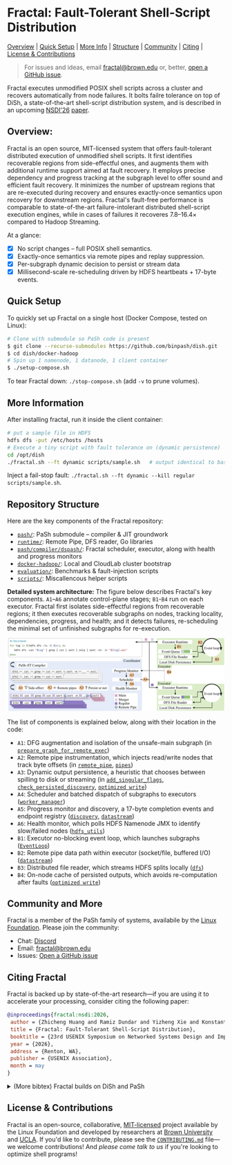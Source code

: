 # Fractal: Fault-Tolerant Shell-Script Distribution
[Overview](#overview) | [Quick Setup](#quick-setup) | [More Info](#more-information) | [Structure](#repository-structure) | [Community](#community-and-more) | [Citing](#citing-fractal) | [License & Contributions](#license-and-contributing)

> For issues and ideas, email [fractal@brown.edu](mailto:fractal@brown.edu) or, better, [open a GitHub issue](https://github.com/binpash/fractal/issues/new/choose).
>

Fractal executes unmodified POSIX shell scripts across a cluster and recovers automatically from node failures.
It bolts failre tolerance on top of DiSh, a state-of-the-art shell-script distribution system, and is described in an upcoming [NSDI'26](https://www.usenix.org/conference/nsdi26) [paper](#citing-fractal).

## Overview:

Fractal is an open source, MIT-licensed system that offers fault-tolerant distributed execution of unmodified shell scripts. 
It first identifies recoverable regions from side-effectful ones, and augments them with additional runtime support aimed at fault recovery.
It employs precise dependency and progress tracking at the subgraph level to offer sound and efficient fault recovery.
It minimizes the number of upstream regions that are re-executed during recovery and ensures exactly-once semantics upon recovery for downstream regions. 
Fractal's fault-free performance is comparable to state-of-the-art failure-intolerant distributed shell-script execution engines, while in cases of failures it recoveres 7.8–16.4× compared to Hadoop Streaming.

At a glance:
- [x] No script changes – full POSIX shell semantics.  
- [x] Exactly-once semantics via remote pipes and replay suppression.  
- [x] Per-subgraph dynamic decision to persist or stream data
- [x] Millisecond-scale re-scheduling driven by HDFS heartbeats + 17-byte events.

## Quick Setup
To quickly set up Fractal on a single host (Docker Compose, tested on Linux):

```bash
# Clone with submodule so PaSh code is present
$ git clone --recurse-submodules https://github.com/binpash/dish.git
$ cd dish/docker-hadoop
# Spin up 1 namenode, 1 datanode, 1 client container
$ ./setup-compose.sh
```

To tear Fractal down: `./stop-compose.sh` (add `-v` to prune volumes).

## More Information

After installing fractal, run it inside the client container:

```bash
# put a sample file in HDFS
hdfs dfs -put /etc/hosts /hosts
# Execute a tiny script with fault tolerance on (dynamic persistence)
cd /opt/dish
./fractal.sh --ft dynamic scripts/sample.sh   # output identical to bash
```
Inject a fail-stop fault: `./fractal.sh --ft dynamic --kill regular scripts/sample.sh`.


## Repository Structure

Here are the key components of the Fractal repository:

* [`pash/`](pash/): PaSh submodule – compiler & JIT groundwork
* [`runtime/`](runtime/): Remote Pipe, DFS reader, Go libraries
* [`pash/compiler/dspash/`](pash/compiler/dspash/): Fractal scheduler, executor, along with health and progress monitors
* [`docker-hadoop/`](docker-hadoop/): Local and CloudLab cluster bootstrap
* [`evaluation/`](evaluation/): Benchmarks & fault-injection scripts
* [`scripts/`](scripts/): Miscallencous helper scripts

**Detailed system architecture:** The figure below describes Fractal's key components. `A1`–`A6` annotate control-plane stages; `B1`-`B4` run on each executor. Fractal first isolates side-effectful regions from recoverable regions; it then executes recoverable subgraphs on nodes, tracking locality, dependencies, progress, and health; and it detects failures, re-scheduling the minimal set of unfinished subgraphs for re-execution.

![Fractal architecture](ae-data/tech-outline.png)

The list of components is explained below, along with their location in the code:
* `A1`: DFG augmentation and isolation of the unsafe-main subgraph (in [`prepare_graph_for_remote_exec`](pash/compiler/dspash/ir_helper.py))
* `A2`: Remote pipe instrumentation, which injects read/write nodes that track byte offsets (in [`remote_pipe`](/pash/compiler/definitions/ir/nodes/remote_pipe.py), [`pipes`](./runtime/pipe/))
* `A3`: Dynamic output persistence, a heuristic that chooses between spilling to disk or streaming (in [`add_singular_flags`](./pash/compiler/dspash/ir_helper.py), [`check_persisted_discovery`](./pash/compiler/dspash/worker_manager.py), [`optimized write`](runtime/pipe/datastream/datastream.go))
* `A4`: Scheduler and batched dispatch of subgraphs to executors ([`worker_manager`](pash/compiler/dspash/worker_manager.py))
* `A5`: Progress monitor and discovery, a 17-byte completion events and endpoint registry ([`discovery`](runtime/pipe/discovery/), [`datastream`](runtime/pipe/datastream/datastream.go))
* `A6`: Health monitor, which polls HDFS Namenode JMX to identify slow/failed nodes ([`hdfs_utils`](pash/compiler/dspash/hdfs_utils.py))
* `B1`: Executor no-blocking event loop, which launches subgraphs ([`EventLoop`](pash/compiler/dspash/worker.py))
* `B2`: Remote pipe data path within executor (socket/file, buffered I/O) ([`datastream`](runtime/pipe/datastream/datastream.go))
* `B3`: Distributed file reader, which streams HDFS splits locally ([`dfs`](runtime/dfs/))
* `B4`: On-node cache of persisted outputs, which avoids re-computation after faults ([`optimized write`](runtime/pipe/datastream/datastream.go))

## Community and More

Fractal is a member of the PaSh family of systems, availabile by the [Linux Foundation](). Please join the community:

* Chat: [Discord](http://join.binpa.sh/) 
* Email: [fractal@brown.edu](mailto:fractal@brown.edu) 
* Issues: [Open a GitHub issue](https://github.com/binpash/fractal/issues/new/choose)

## Citing Fractal

Fractal is backed up by state-of-the-art research—if you are using it to accelerate your processing, consider citing the following paper:

```bibtex
@inproceedings{fractal:nsdi:2026,
 author = {Zhicheng Huang and Ramiz Dundar and Yizheng Xie and Konstantinos Kallas and Nikos Vasilakis},
 title = {Fractal: Fault-Tolerant Shell-Script Distribution},
 booktitle = {23rd USENIX Symposium on Networked Systems Design and Implementation (NSDI 26)},
 year = {2026},
 address = {Renton, WA},
 publisher = {USENIX Association},
 month = may
}
```

<details><summary>(More bibtex) Fractal builds on DiSh and PaSh</summary>

The DiSh paper, from NSDI'23:

```bibtex
@inproceedings{dish:nsdi:2023,
 author = {Tammam Mustafa and Konstantinos Kallas and Pratyush Das and Nikos Vasilakis},
 title = {{DiSh}: Dynamic {Shell-Script} Distribution},
 booktitle = {20th USENIX Symposium on Networked Systems Design and Implementation (NSDI 23)},
 year = {2023},
 isbn = {978-1-939133-33-5},
 address = {Boston, MA},
 pages = {341--356},
 url = {https://www.usenix.org/conference/nsdi23/presentation/mustafa},
 publisher = {USENIX Association},
 month = apr
}
```

The PaSh paper, from OSDI'22:
```bibtex
@inproceedings{pash:osdi:2022,
 author = {Konstantinos Kallas and Tammam Mustafa and Jan Bielak and Dimitris Karnikis and Thurston H.Y. Dang and Michael Greenberg and Nikos Vasilakis},
 title = {Practically Correct, {Just-in-Time} Shell Script Parallelization},
 booktitle = {16th USENIX Symposium on Operating Systems Design and Implementation (OSDI 22)},
 year = {2022},
 isbn = {978-1-939133-28-1},
 address = {Carlsbad, CA},
 pages = {769--785},
 url = {https://www.usenix.org/conference/osdi22/presentation/kallas},
 publisher = {USENIX Association},
 month = jul
}
```

</details>


## License & Contributions

Fractal is an open-source, collaborative, [MIT-licensed](https://github.com/atlas-brown/slowpoke/blob/main/LICENSE) project available by the Linux Foundation and developed by researchers at [Brown University](https://cs.brown.edu/) and [UCLA](https://www.cs.ucla.edu/). If you'd like to contribute, please see the [`CONTRIBUTING.md`](./CONTRIBUTING.md) file—we welcome contributions! And _please come talk to us_ if you're looking to optimize shell programs!

